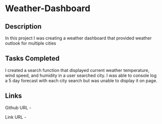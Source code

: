 # Weather-Dashboard

## Description

In this project I was creating a weather dashboard that provided weather outlook for multiple cities

## Tasks Completed

I created a search function that displayed current weather temperature, wind speed, and humidity in a user searched city. I was able to console log a 5 day forecast with each city search but was unable to display it on page.

## Links

Github URL - 

Link URL - 